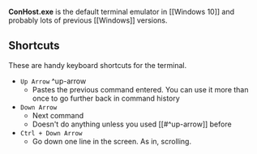 **ConHost.exe** is the default terminal emulator in [[Windows 10]] and probably lots of previous [[Windows]] versions.

## Shortcuts

These are handy keyboard shortcuts for the terminal.

- `Up Arrow` ^up-arrow
	- Pastes the previous command entered.
	  You can use it more than once to go further back in command history
- `Down Arrow`
	- Next command
	- Doesn't do anything unless you used [[#^up-arrow]] before
- `Ctrl + Down Arrow`
	- Go down one line in the screen. As in, scrolling.
